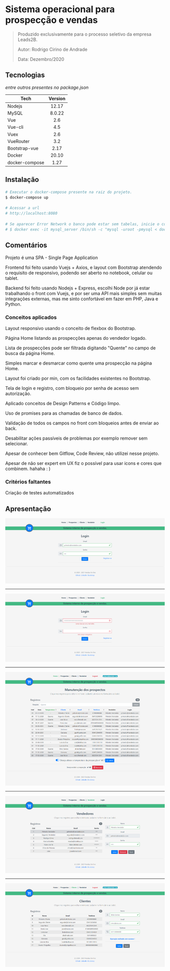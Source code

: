 
# Sistema operacional para prospecção e vendas

> Produzido exclusivamente para o processo seletivo da empresa Leads2B.
> 
> Autor: Rodrigo Cirino de Andrade
> 
> Data: Dezembro/2020


## Tecnologias

*entre outros presentes no package.json*

| Tech        | Version           | 
| ------------- |:-------------:| 
|   Nodejs   |   12.17    |
|   MySQL   |   8.0.22    |
|   Vue   |   2.6    |
|   Vue-cli   |   4.5    |
|   Vuex   |   2.6    |
|   VueRouter   |   3.2    |
|   Bootstrap-vue   |   2.17    |
|   Docker   |   20.10    |
|   docker-compose   |   1.27    |



## Instalação

```bash
# Executar o docker-compose presente na raiz do projeto.
$ docker-compose up

# Acessar a url
# http://localhost:8080

# Se aparecer Error Network o banco pode estar sem tabelas, inicie o container mysql_server e rode
# $ docker exec -it mysql_server /bin/sh -c "mysql -uroot -pmysql < docker-entrypoint-initdb.d/dump.sql"
```

## Comentários

Projeto é uma SPA - Single Page Application

Frontend foi feito usando Vuejs + Axios, e layout com Bootstrap atendendo o requisito de responsivo, 
podendo ser aberto no notebook, celular ou tablet.

Backend foi feito usando Nodejs + Express, escolhi Node por já estar trabalhando o front com Vuejs, 
e por ser uma API mais simples sem muitas integrações externas, mas me sinto confortável em fazer em PHP, Java e Python.


### Conceitos aplicados

Layout responsivo usando o conceito de flexbox do Bootstrap.

Página Home listando as prospecções apenas do vendedor logado.

Lista de prospecções pode ser filtrada digitando "Quente" no campo de busca da página Home.

Simples marcar e desmarcar como quente uma prospecção na página Home.

Layout foi criado por min, com os facilidades existentes no Bootstrap.

Tela de login e registro, com bloqueio por senha de acesso sem autorização.

Aplicado conceitos de Design Patterns e Código limpo.

Uso de promises para as chamadas de banco de dados.

Validação de todos os campos no front com bloqueios antes de enviar ao back.

Desabilitar ações passíveis de problemas por exemplo remover sem selecionar.

Apesar de conhecer bem Gitflow, Code Review, não utilizei nesse projeto.

Apesar de não ser expert em UX fiz o possível para usar icons e cores que combinem. hahaha : )

### Critérios faltantes

Criação de testes automatizados


## Apresentação

![alt text](screenshots/login_success.png)

---

![alt text](screenshots/login_error.png)

---

![alt text](screenshots/manutencao.png)

---

![alt text](screenshots/vendedor.png)

---

![alt text](screenshots/clientes.png)

